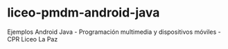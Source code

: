 # liceo-pmdm-android-java
Ejemplos Android Java - Programación multimedia y dispositivos móviles - CPR Liceo La Paz
